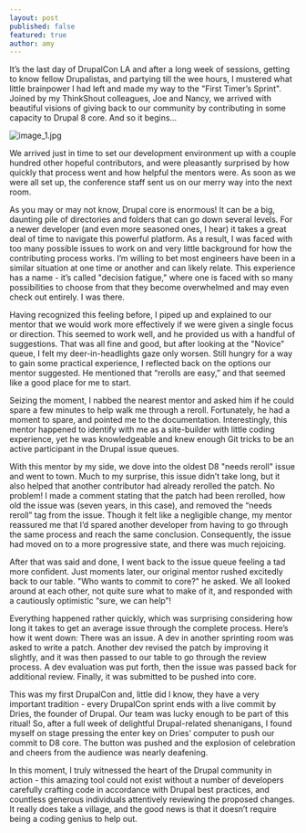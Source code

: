 ```yaml
---
layout: post
published: false
featured: true
author: amy
---
```


It’s the last day of DrupalCon LA and after a long week of sessions, getting to know fellow Drupalistas, and partying till the wee hours, I mustered what little brainpower I had left and made my way to the "First Timer’s Sprint". Joined by my ThinkShout colleagues, Joe and Nancy, we arrived with beautiful visions of giving back to our community by contributing in some capacity to Drupal 8 core. And so it begins…

![image_1.jpg]({{site.baseurl}}/assets/images/blog/image_1.jpg)

We arrived just in time to set our development environment up with a couple hundred other hopeful contributors, and were pleasantly surprised by how quickly that process went and how helpful the mentors were. As soon as we were all set up, the conference staff sent us on our merry way into the next room.

As you may or may not know, Drupal core is enormous! It can be a big, daunting pile of directories and folders that can go down several levels. For a newer developer (and even more seasoned ones, I hear) it takes a great deal of time to navigate this powerful platform. As a result, I was faced with too many possible issues to work on and very little background for how the contributing process works. I’m willing to bet most engineers have been in a similar situation at one time or another and can likely relate. This experience has a name - it’s called "decision fatigue," where one is faced with so many possibilities to choose from that they become overwhelmed and may even check out entirely. I was there.

Having recognized this feeling before, I piped up and explained to our mentor that we would work more effectively if we were given a single focus or direction. This seemed to work well, and he provided us with a handful of suggestions. That was all fine and good, but after looking at the "Novice" queue, I felt my deer-in-headlights gaze only worsen. Still hungry for a way to gain some practical experience, I reflected back on the options our mentor suggested. He mentioned that “rerolls are easy,” and that seemed like a good place for me to start.

Seizing the moment, I nabbed the nearest mentor and asked him if he could spare a few minutes to help walk me through a reroll. Fortunately, he had a moment to spare, and pointed me to the documentation. Interestingly, this mentor happened to identify with me as a site-builder with little coding experience, yet he was knowledgeable and knew enough Git tricks to be an active participant in the Drupal issue queues. 

With this mentor by my side, we dove into the oldest D8 "needs reroll" issue and went to town. Much to my surprise, this issue didn’t take long, but it also helped that another contributor had already rerolled the patch. No problem! I made a comment stating that the patch had been rerolled, how old the issue was (seven years, in this case), and removed the “needs reroll” tag from the issue. Though it felt like a negligible change, my mentor reassured me that I’d  spared another developer from having to go through the same process and reach the same conclusion. Consequently, the issue had moved on to a more progressive state, and there was much rejoicing.

After that was said and done, I went back to the issue queue feeling a tad more confident. Just moments later, our original mentor rushed excitedly back to our table. "Who wants to commit to core?" he asked. We all looked around at each other, not quite sure what to make of it, and responded with a cautiously optimistic “sure, we can help”! 

Everything happened rather quickly, which was surprising considering how long it takes to get an average issue through the complete process. Here’s how it went down: There was an issue. A dev in another sprinting room was asked to write a patch. Another dev revised the patch by improving it slightly, and it was then passed to our table to go through the review process. A dev evaluation was put forth, then the issue was passed back for additional review. Finally, it was submitted to be pushed into core.

This was my first DrupalCon and, little did I know, they have a very important tradition - every DrupalCon sprint ends with a live commit by Dries, the founder of Drupal. Our team was lucky enough to be part of this ritual! So, after a full week of delightful Drupal-related shenanigans, I found myself on stage pressing the enter key on Dries’ computer to push our commit to D8 core. The button was pushed and the explosion of celebration and cheers from the audience was nearly deafening. 

In this moment, I truly witnessed the heart of the Drupal community in action - this amazing tool could not exist without a number of developers carefully crafting code in accordance with Drupal best practices, and countless generous individuals attentively reviewing the proposed changes. It really does take a village, and the good news is that it doesn’t require being a coding genius to help out.  